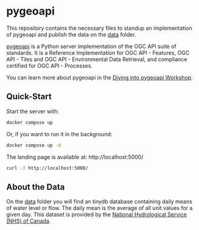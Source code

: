 # pygeoapi

This repository contains the necessary files to standup an implementation of pygeoapi and publish the data on the [data](./data) folder.

[pygeoapi](https://pygeoapi.io/) is a Python server implementation of the OGC API suite of standards. It is a Reference Implementation for OGC API - Features, OGC API - Tiles and OGC API - Environmental Data Retrieval, and compliance certified for OGC API - Processes.

You can learn more about pygeoapi in the [Diving into pygeoapi Workshop](https://dive.pygeoapi.io/).

## Quick-Start

Start the server with:

```bash
docker compose up
```

Or, if you want to run it in the background:

```bash
docker compose up -d
```

The landing page is available at: http://localhost:5000/

```bash
curl -I http://localhost:5000/
```

## About the Data

On the [data](./data) folder you will find an tinydb database containing daily means of water level or flow. The daily mean is the average of all unit values for a given day. This dataset is provided by the [National Hydrological Service (NHS) of Canada](https://wateroffice.ec.gc.ca/).